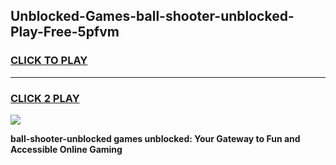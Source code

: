 
## Unblocked-Games-ball-shooter-unblocked-Play-Free-5pfvm
<h3>
<a href="https://premium76.site?title=ball-shooter-unblocked&ref=21A">CLICK TO PLAY</a></h3>
<hr>

<h3>
<a href="https://premium76.site?title=ball-shooter-unblocked&ref=21A">CLICK 2 PLAY</a>
  
</h3>

<a href="https://premium76.site?title=ball-shooter-unblocked&ref=21A"><img src="https://clearcache.store/games.png"></a>


**ball-shooter-unblocked games unblocked: Your Gateway to Fun and Accessible Online Gaming**

